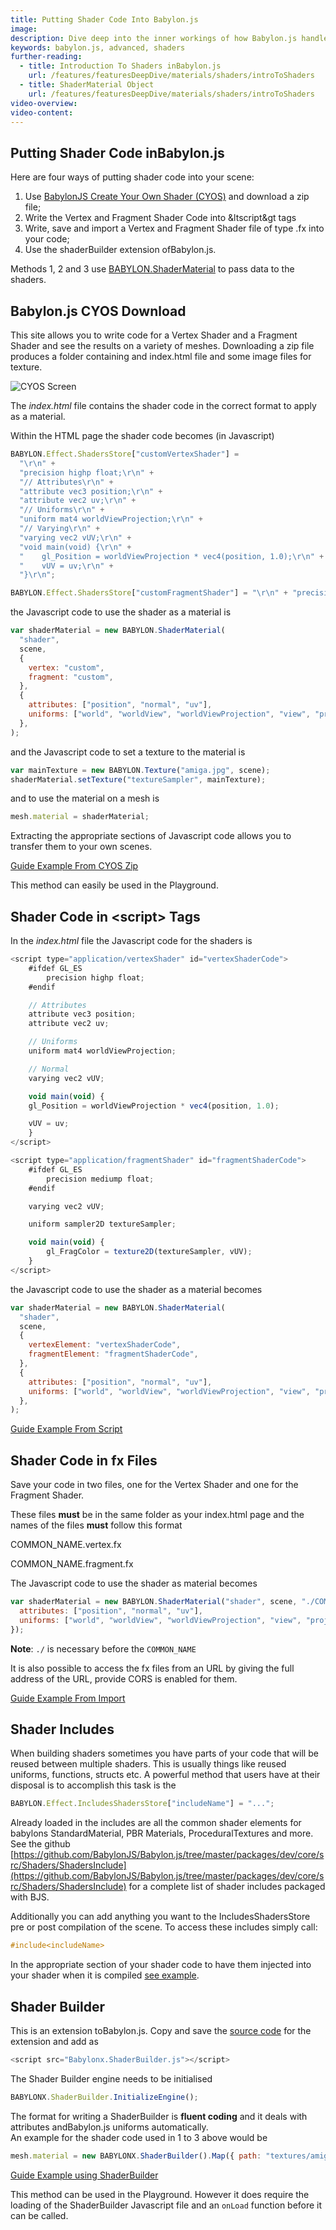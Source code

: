 ```yaml
---
title: Putting Shader Code Into Babylon.js
image:
description: Dive deep into the inner workings of how Babylon.js handles shaders.
keywords: babylon.js, advanced, shaders
further-reading:
  - title: Introduction To Shaders inBabylon.js
    url: /features/featuresDeepDive/materials/shaders/introToShaders
  - title: ShaderMaterial Object
    url: /features/featuresDeepDive/materials/shaders/introToShaders
video-overview:
video-content:
---
```


## Putting Shader Code inBabylon.js

Here are four ways of putting shader code into your scene:

1. Use [BabylonJS Create Your Own Shader (CYOS)](https://www.babylonjs.com/cyos/) and download a zip file;
2. Write the Vertex and Fragment Shader Code into &ltscript&gt tags
3. Write, save and import a Vertex and Fragment Shader file of type .fx into your code;
4. Use the shaderBuilder extension ofBabylon.js.

Methods 1, 2 and 3 use [BABYLON.ShaderMaterial](/features/featuresDeepDive/materials/shaders/shaderMaterial) to pass data to the shaders.

## Babylon.js CYOS Download

This site allows you to write code for a Vertex Shader and a Fragment Shader and see the results on a variety of meshes.
Downloading a zip file produces a folder containing and index.html file and some image files for texture.

![CYOS Screen](/img/how_to/Shaders/cyos1.jpg)

The _index.html_ file contains the shader code in the correct format to apply as a material.

Within the HTML page the shader code becomes (in Javascript)

```javascript
BABYLON.Effect.ShadersStore["customVertexShader"] =
  "\r\n" +
  "precision highp float;\r\n" +
  "// Attributes\r\n" +
  "attribute vec3 position;\r\n" +
  "attribute vec2 uv;\r\n" +
  "// Uniforms\r\n" +
  "uniform mat4 worldViewProjection;\r\n" +
  "// Varying\r\n" +
  "varying vec2 vUV;\r\n" +
  "void main(void) {\r\n" +
  "    gl_Position = worldViewProjection * vec4(position, 1.0);\r\n" +
  "    vUV = uv;\r\n" +
  "}\r\n";

BABYLON.Effect.ShadersStore["customFragmentShader"] = "\r\n" + "precision highp float;\r\n" + "varying vec2 vUV;\r\n" + "uniform sampler2D textureSampler;\r\n" + "void main(void) {\r\n" + "    gl_FragColor = texture2D(textureSampler, vUV);\r\n" + "}\r\n";
```

the Javascript code to use the shader as a material is

```javascript
var shaderMaterial = new BABYLON.ShaderMaterial(
  "shader",
  scene,
  {
    vertex: "custom",
    fragment: "custom",
  },
  {
    attributes: ["position", "normal", "uv"],
    uniforms: ["world", "worldView", "worldViewProjection", "view", "projection"],
  },
);
```

and the Javascript code to set a texture to the material is

```javascript
var mainTexture = new BABYLON.Texture("amiga.jpg", scene);
shaderMaterial.setTexture("textureSampler", mainTexture);
```

and to use the material on a mesh is

```javascript
mesh.material = shaderMaterial;
```

Extracting the appropriate sections of Javascript code allows you to transfer them to your own scenes.

[Guide Example From CYOS Zip](https://babylonjsguide.github.io/examples/cyoszip.html)

This method can easily be used in the Playground.

<Playground id="#1OH09K#131" title="Playground Example From CYOS" description="Playground Example From CYOS"/>

## Shader Code in &lt;script&gt; Tags

In the _index.html_ file the Javascript code for the shaders is

```javascript
<script type="application/vertexShader" id="vertexShaderCode">
    #ifdef GL_ES
        precision highp float;
    #endif

    // Attributes
    attribute vec3 position;
    attribute vec2 uv;

    // Uniforms
    uniform mat4 worldViewProjection;

    // Normal
    varying vec2 vUV;

    void main(void) {
    gl_Position = worldViewProjection * vec4(position, 1.0);

    vUV = uv;
    }
</script>

<script type="application/fragmentShader" id="fragmentShaderCode">
    #ifdef GL_ES
        precision mediump float;
    #endif

    varying vec2 vUV;

    uniform sampler2D textureSampler;

    void main(void) {
        gl_FragColor = texture2D(textureSampler, vUV);
    }
</script>
```

the Javascript code to use the shader as a material becomes

```javascript
var shaderMaterial = new BABYLON.ShaderMaterial(
  "shader",
  scene,
  {
    vertexElement: "vertexShaderCode",
    fragmentElement: "fragmentShaderCode",
  },
  {
    attributes: ["position", "normal", "uv"],
    uniforms: ["world", "worldView", "worldViewProjection", "view", "projection"],
  },
);
```

[Guide Example From Script](https://babylonjsguide.github.io/examples/scriptcode.html)

## Shader Code in fx Files

Save your code in two files, one for the Vertex Shader and one for the Fragment Shader.

These files **must** be in the same folder as your index.html page and the names of the files **must** follow this format

COMMON_NAME.vertex.fx

COMMON_NAME.fragment.fx

The Javascript code to use the shader as material becomes

```javascript
var shaderMaterial = new BABYLON.ShaderMaterial("shader", scene, "./COMMON_NAME", {
  attributes: ["position", "normal", "uv"],
  uniforms: ["world", "worldView", "worldViewProjection", "view", "projection"],
});
```

**Note**: `./` is necessary before the `COMMON_NAME`

It is also possible to access the fx files from an URL by giving the full address of the URL,
provide CORS is enabled for them.

[Guide Example From Import](https://babylonjsguide.github.io/examples/importcode.html)

## Shader Includes

When building shaders sometimes you have parts of your code that will be reused between multiple shaders. This is usually things like reused uniforms, functions, structs etc. A powerful method that users have at their disposal is to accomplish this task is the

```javascript
BABYLON.Effect.IncludesShadersStore["includeName"] = "...";
```

Already loaded in the includes are all the common shader elements for babylons StandardMaterial, PBR Materials, ProceduralTextures and more. See the github [https://github.com/BabylonJS/Babylon.js/tree/master/packages/dev/core/src/Shaders/ShadersInclude](https://github.com/BabylonJS/Babylon.js/tree/master/packages/dev/core/src/Shaders/ShadersInclude) for a complete list of shader includes packaged with BJS.

Additionally you can add anything you want to the IncludesShadersStore pre or post compilation of the scene. To access these includes simply call:

```glsl
#include<includeName>
```

In the appropriate section of your shader code to have them injected into your shader when it is compiled [see example](https://www.babylonjs-playground.com/#0MAYNY).

## Shader Builder

This is an extension toBabylon.js. Copy and save the [source code](https://github.com/BabylonJS/Extensions/blob/master/ShaderBuilder/Babylonx.ShaderBuilder.js) for the extension and add as

```javascript
<script src="Babylonx.ShaderBuilder.js"></script>
```

The Shader Builder engine needs to be initialised

```javascript
BABYLONX.ShaderBuilder.InitializeEngine();
```

The format for writing a ShaderBuilder is **fluent coding** and it deals with attributes andBabylon.js uniforms automatically.  
An example for the shader code used in 1 to 3 above would be

```javascript
mesh.material = new BABYLONX.ShaderBuilder().Map({ path: "textures/amiga.jpg" }).BuildMaterial(scene);
```

[Guide Example using ShaderBuilder](https://babylonjsguide.github.io/examples/basiccodeSB.html)

This method can be used in the Playground. However it does require the loading of the ShaderBuilder Javascript file and an `onLoad`
function before it can be called.

<Playground id="#NCY1Q#36" title="Playground Example Using ShaderBuilder" description="Playground example using shaderbuilder."/>
